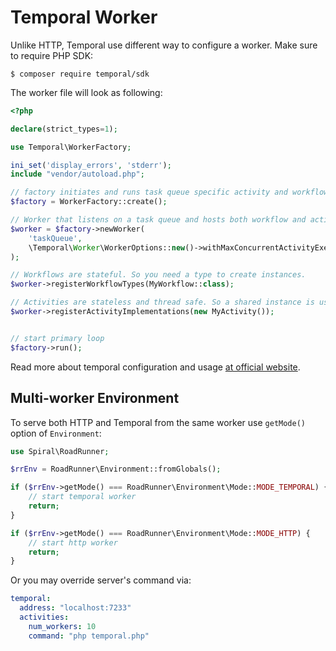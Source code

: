 # Temporal Worker
Unlike HTTP, Temporal use different way to configure a worker. Make sure to require PHP SDK:

```
$ composer require temporal/sdk
```

The worker file will look as following:

```php
<?php

declare(strict_types=1);

use Temporal\WorkerFactory;

ini_set('display_errors', 'stderr');
include "vendor/autoload.php";

// factory initiates and runs task queue specific activity and workflow workers
$factory = WorkerFactory::create();

// Worker that listens on a task queue and hosts both workflow and activity implementations.
$worker = $factory->newWorker(
    'taskQueue',
    \Temporal\Worker\WorkerOptions::new()->withMaxConcurrentActivityExecutionSize(10)
);

// Workflows are stateful. So you need a type to create instances.
$worker->registerWorkflowTypes(MyWorkflow::class);

// Activities are stateless and thread safe. So a shared instance is used.
$worker->registerActivityImplementations(new MyActivity());


// start primary loop
$factory->run();
```

Read more about temporal configuration and usage [at official website](https://docs.temporal.io/application-development/features). 

## Multi-worker Environment
To serve both HTTP and Temporal from the same worker use `getMode()` option of `Environment`:

```php
use Spiral\RoadRunner;

$rrEnv = RoadRunner\Environment::fromGlobals();

if ($rrEnv->getMode() === RoadRunner\Environment\Mode::MODE_TEMPORAL) {
    // start temporal worker
    return;
}

if ($rrEnv->getMode() === RoadRunner\Environment\Mode::MODE_HTTP) {
    // start http worker
    return;
}
```

Or you may override server's command via: 
```yaml
temporal:
  address: "localhost:7233"
  activities:
    num_workers: 10
    command: "php temporal.php"
```
